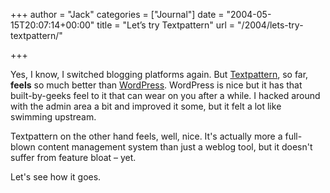 +++
author = "Jack"
categories = ["Journal"]
date = "2004-05-15T20:07:14+00:00"
title = "Let’s try Textpattern"
url = "/2004/lets-try-textpattern/"

+++

Yes, I know, I switched blogging platforms again. But [Textpattern][1], so far, **feels** so much better than [WordPress][2]. WordPress is nice but it has that built-by-geeks feel to it that can wear on you after a while. I hacked around with the admin area a bit and improved it some, but it felt a lot like swimming upstream.

Textpattern on the other hand feels, well, nice. It's actually more a full-blown content management system than just a weblog tool, but it doesn't suffer from feature bloat &#8211; yet.

Let's see how it goes.

 [1]: http://www.textpattern.com/
 [2]: http://wordpress.org